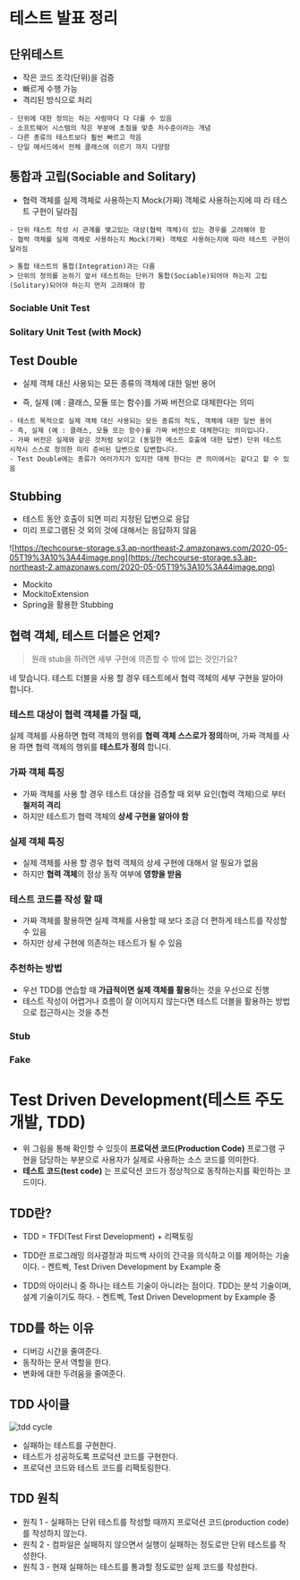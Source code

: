 # 테스트 발표 정리



## 단위테스트

- 작은 코드 조각(단위)을 검증
- 빠르게 수행 가능
- 격리된 방식으로 처리



```
- 단위에 대한 정의는 하는 사람마다 다 다를 수 있음
- 소프트웨어 시스템의 작은 부분에 초점을 맞춘 저수준이라는 개념
- 다른 종류의 테스트보다 훨씬 빠르고 작음
- 단일 메서드에서 전체 클래스에 이르기 까지 다양함
```



## 통합과 고립(Sociable and Solitary)

- 협력 객체를 실제 객체로 사용하는지 Mock(가짜) 객체로 사용하는지에 따 라 테스트 구현이 달라짐



```
- 단위 테스트 작성 시 관계를 맺고있는 대상(협력 객체)이 있는 경우를 고려해야 함
- 협력 객체를 실제 객체로 사용하는지 Mock(가짜) 객체로 사용하는지에 따라 테스트 구현이 달라짐

> 통합 테스트의 통합(Integration)과는 다름 
> 단위의 정의를 논하기 앞서 테스트하는 단위가 통합(Sociable)되어야 하는지 고립(Solitary)되어야 하는지 먼저 고려해야 함
```



### Sociable Unit Test



### Solitary Unit Test (with Mock)



## Test Double

- 실제 객체 대신 사용되는 모든 종류의 객체에 대한 일반 용어 

- 즉, 실제 (예 : 클래스, 모듈 또는 함수)를 가짜 버전으로 대체한다는 의미



```
- 테스트 목적으로 실제 객체 대신 사용되는 모든 종류의 척도, 객체에 대한 일반 용어
- 즉, 실제 (예 : 클래스, 모듈 또는 함수)를 가짜 버전으로 대체한다는 의미입니다.
- 가짜 버전은 실제와 같은 것처럼 보이고 (동일한 메소드 호출에 대한 답변) 단위 테스트 시작시 스스로 정의한 미리 준비된 답변으로 답변합니다.
- Test Double에는 종류가 여러가지가 있지만 대체 한다는 큰 의미에서는 같다고 할 수 있음
```



## Stubbing

- 테스트 동안 호출이 되면 미리 지정된 답변으로 응답
- 미리 프로그램된 것 외의 것에 대해서는 응답하지 않음

![https://techcourse-storage.s3.ap-northeast-2.amazonaws.com/2020-05-05T19%3A10%3A44image.png](https://techcourse-storage.s3.ap-northeast-2.amazonaws.com/2020-05-05T19%3A10%3A44image.png)

- Mockito
- MockitoExtension
- Spring을 활용한 Stubbing



## 협력 객체, 테스트 더블은 언제?

> 원래 stub을 하려면 세부 구현에 의존할 수 밖에 없는 것인가요?

네 맞습니다. 테스트 더블을 사용 할 경우 테스트에서 협력 객체의 세부 구현을 알아야 합니다.



### 테스트 대상이 협력 객체를 가질 때,

실제 객체를 사용하면 협력 객체의 행위를 **협력 객체 스스로가 정의**하며, 가짜 객체를 사용 하면 협력 객체의 행위를 **테스트가 정의** 합니다.



### 가짜 객체 특징

- 가짜 객체를 사용 할 경우 테스트 대상을 검증할 때 외부 요인(협력 객체)으로 부터 **철저히 격리**
- 하지만 테스트가 협력 객체의 **상세 구현을 알아야 함**

### 실제 객체 특징

- 실제 객체를 사용 할 경우 협력 객체의 상세 구현에 대해서 알 필요가 없음
- 하지만 **협력 객체**의 정상 동작 여부에 **영향을 받음**

### 테스트 코드를 작성 할 때

- 가짜 객체를 활용하면 실제 객체를 사용할 때 보다 조금 더 편하게 테스트를 작성할 수 있음
- 하지만 상세 구현에 의존하는 테스트가 될 수 있음

### 추천하는 방법

- 우선 TDD를 연습할 때 **가급적이면 실제 객체를 활용**하는 것을 우선으로 진행
- 테스트 작성이 어렵거나 흐름이 잘 이어지지 않는다면 테스트 더블을 활용하는 방법으로 접근하시는 것을 추천



### Stub



### Fake





# Test Driven Development(테스트 주도 개발, TDD)

- 위 그림을 통해 확인할 수 있듯이 **프로덕션 코드(Production Code)** 프로그램 구현을 담당하는 부분으로 사용자가 실제로 사용하는 소스 코드를 의미한다.
- **테스트 코드(test code)** 는 프로덕션 코드가 정상적으로 동작하는지를 확인하는 코드이다.

## TDD란?

- TDD = TFD(Test First Development) + 리팩토링

- TDD란 프로그래밍 의사결정과 피드백 사이의 간극을 의식하고 이를 제어하는 기술이다. - 켄트벡, Test Driven Development by Example 중
- TDD의 아이러니 중 하나는 테스트 기술이 아니라는 점이다. TDD는 분석 기술이며, 설계 기술이기도 하다. - 켄트벡, Test Driven Development by Example 중

## TDD를 하는 이유

- 디버깅 시간을 줄여준다.
- 동작하는 문서 역할을 한다.
- 변화에 대한 두려움을 줄여준다.

## TDD 사이클

![tdd cycle](https://articles.tbscg.com/wp-content/uploads/2015/11/tdd-cycle.png)

- 실패하는 테스트를 구현한다.
- 테스트가 성공하도록 프로덕션 코드를 구현한다.
- 프로덕션 코드와 테스트 코드를 리팩토링한다.

## TDD 원칙

- 원칙 1 - 실패하는 단위 테스트를 작성할 때까지 프로덕션 코드(production code)를 작성하지 않는다.
- 원칙 2 - 컴파일은 실패하지 않으면서 실행이 실패하는 정도로만 단위 테스트를 작성한다.
- 원칙 3 - 현재 실패하는 테스트를 통과할 정도로만 실제 코드를 작성한다.